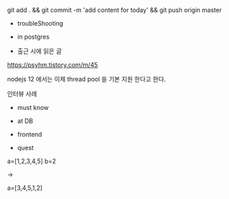 
git add . && git commit -m 'add content for today' && git push origin master

- troubleShooting


- in postgres


- 출근 시에 읽은 글 

https://psyhm.tistory.com/m/45

nodejs 12 에서는 이제 thread pool 을 기본 지원 한다고 한다.


인터뷰 사례 

- must know 




- at DB 


- frontend

- quest

a=[1,2,3,4,5]
b=2

-> 

a=[3,4,5,1,2]

